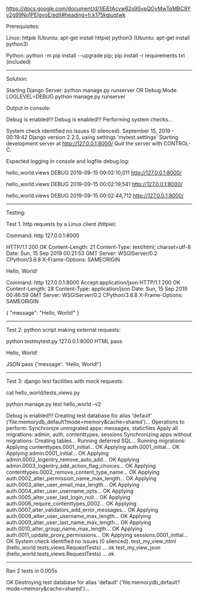 https://docs.google.com/document/d/1iEjEtAcvw62s9SypQOyMwTqMBC9Yv2g99No1PEIgyoE/edit#heading=h.k175kgjuqtwk

Prerequisites:

Linux:
httpie (Ubuntu: apt-get install httpie)
python3 (Ubuntu: apt-get install python3)

Python:
python -m pip install --upgrade pip; pip install -r requirements.txt (included)

------------------------------------------
Solution:

Starting Django Server: python manage.py runserver
OR
Debug Mode: LOGLEVEL=DEBUG python manage.py runserver

Output in console:

Debug is enabled!!!
Debug is enabled!!!
Performing system checks...

System check identified no issues (0 silenced).
September 15, 2019 - 00:19:42
Django version 2.2.5, using settings 'mytest.settings'
Starting development server at http://127.0.0.1:8000/
Quit the server with CONTROL-C.


Expected logging in console and logfile debug.log:

hello_world.views DEBUG    2019-09-15 00:02:10,011 http://127.0.0.1:8000/

hello_world.views DEBUG    2019-09-15 00:02:19,541 http://127.0.0.1:8000/

hello_world.views DEBUG    2019-09-15 00:02:44,712 http://127.0.0.1:8000/

----------------------------------------------------
Testing:

Test 1. http requests by a Linux client (httpie):

Command: http 127.0.0.1:8000

HTTP/1.1 200 OK
Content-Length: 21
Content-Type: text/html; charset=utf-8
Date: Sun, 15 Sep 2019 00:21:53 GMT
Server: WSGIServer/0.2 CPython/3.6.8
X-Frame-Options: SAMEORIGIN

<p>Hello, World!</p>


Command: http 127.0.0.1:8000 Accept:application/json
HTTP/1.1 200 OK
Content-Length: 28
Content-Type: application/json
Date: Sun, 15 Sep 2019 00:46:59 GMT
Server: WSGIServer/0.2 CPython/3.6.8
X-Frame-Options: SAMEORIGIN

{
    "message": "Hello, World!"
}

-----------------------------------------
Test 2: python script making external requests:

python testmytest.py 127.0.0.1:8000
HTML pass <p>Hello, World!</p>
JSON pass {'message': 'Hello, World!'}

-----------------------------------------
Test 3: django test facilities with mock requests:

cat hello_world/tests_views.py

python manage.py test hello_world -v2

Debug is enabled!!!
Creating test database for alias 'default' ('file:memorydb_default?mode=memory&cache=shared')...
Operations to perform:
  Synchronize unmigrated apps: messages, staticfiles
  Apply all migrations: admin, auth, contenttypes, sessions
Synchronizing apps without migrations:
  Creating tables...
    Running deferred SQL...
Running migrations:
  Applying contenttypes.0001_initial... OK
  Applying auth.0001_initial... OK
  Applying admin.0001_initial... OK
  Applying admin.0002_logentry_remove_auto_add... OK
  Applying admin.0003_logentry_add_action_flag_choices... OK
  Applying contenttypes.0002_remove_content_type_name... OK
  Applying auth.0002_alter_permission_name_max_length... OK
  Applying auth.0003_alter_user_email_max_length... OK
  Applying auth.0004_alter_user_username_opts... OK
  Applying auth.0005_alter_user_last_login_null... OK
  Applying auth.0006_require_contenttypes_0002... OK
  Applying auth.0007_alter_validators_add_error_messages... OK
  Applying auth.0008_alter_user_username_max_length... OK
  Applying auth.0009_alter_user_last_name_max_length... OK
  Applying auth.0010_alter_group_name_max_length... OK
  Applying auth.0011_update_proxy_permissions... OK
  Applying sessions.0001_initial... OK
System check identified no issues (0 silenced).
test_my_view_html (hello_world.tests_views.RequestTests) ... ok
test_my_view_json (hello_world.tests_views.RequestTests) ... ok

----------------------------------------------------------------------
Ran 2 tests in 0.005s

OK
Destroying test database for alias 'default' ('file:memorydb_default?mode=memory&cache=shared')...
